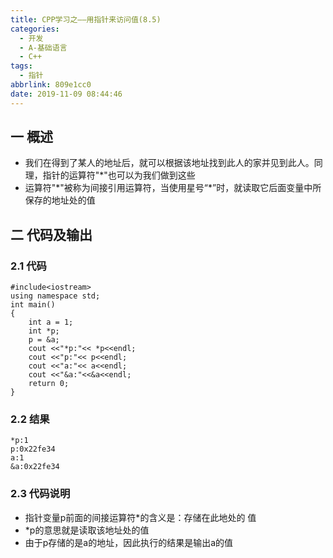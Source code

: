 ```yaml
---
title: CPP学习之——用指针来访问值(8.5)
categories:
  - 开发
  - A-基础语言
  - C++
tags:
  - 指针
abbrlink: 809e1cc0
date: 2019-11-09 08:44:46
---
```

## 一 概述

* 我们在得到了某人的地址后，就可以根据该地址找到此人的家并见到此人。同理，指针的运算符"*"也可以为我们做到这些
* 运算符"*"被称为间接引用运算符，当使用星号“\*”时，就读取它后面变量中所保存的地址处的值

<!--more-->

## 二 代码及输出

### 2.1 代码

```
#include<iostream>
using namespace std;
int main() 
{
	int a = 1;
	int *p;
	p = &a;
	cout <<"*p:"<< *p<<endl;
	cout <<"p:"<< p<<endl;
	cout <<"a:"<< a<<endl;
	cout <<"&a:"<<&a<<endl;
	return 0;
}
```

### 2.2 结果

```
*p:1
p:0x22fe34
a:1
&a:0x22fe34
```

### 2.3 代码说明

* 指针变量p前面的间接运算符*的含义是：存储在此地处的 值
* *p的意思就是读取该地址处的值
* 由于p存储的是a的地址，因此执行的结果是输出a的值